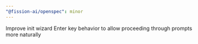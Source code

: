```yaml
---
"@fission-ai/openspec": minor
---
```


Improve init wizard Enter key behavior to allow proceeding through prompts more naturally
